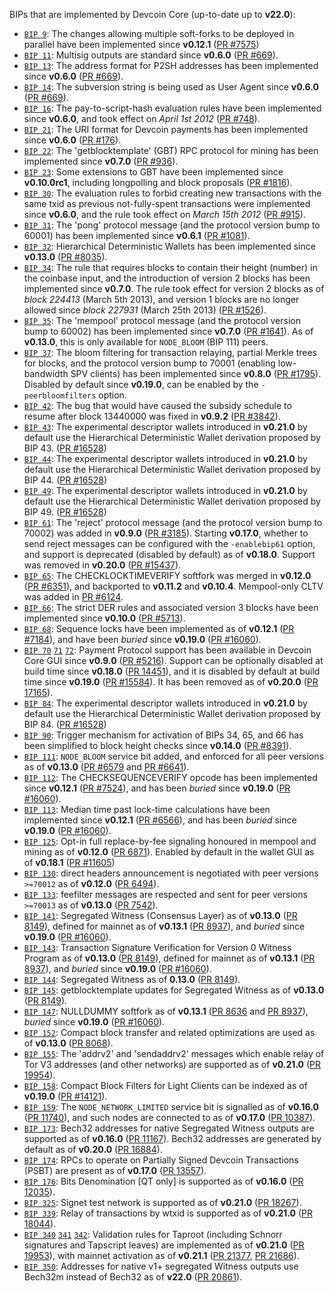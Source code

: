 BIPs that are implemented by Devcoin Core (up-to-date up to **v22.0**):

* [`BIP 9`](https://github.com/devcoin/bips/blob/master/bip-0009.mediawiki): The changes allowing multiple soft-forks to be deployed in parallel have been implemented since **v0.12.1**  ([PR #7575](https://github.com/devcoin/core/pull/7575))
* [`BIP 11`](https://github.com/devcoin/bips/blob/master/bip-0011.mediawiki): Multisig outputs are standard since **v0.6.0** ([PR #669](https://github.com/devcoin/core/pull/669)).
* [`BIP 13`](https://github.com/devcoin/bips/blob/master/bip-0013.mediawiki): The address format for P2SH addresses has been implemented since **v0.6.0** ([PR #669](https://github.com/devcoin/core/pull/669)).
* [`BIP 14`](https://github.com/devcoin/bips/blob/master/bip-0014.mediawiki): The subversion string is being used as User Agent since **v0.6.0** ([PR #669](https://github.com/devcoin/core/pull/669)).
* [`BIP 16`](https://github.com/devcoin/bips/blob/master/bip-0016.mediawiki): The pay-to-script-hash evaluation rules have been implemented since **v0.6.0**, and took effect on *April 1st 2012* ([PR #748](https://github.com/devcoin/core/pull/748)).
* [`BIP 21`](https://github.com/devcoin/bips/blob/master/bip-0021.mediawiki): The URI format for Devcoin payments has been implemented since **v0.6.0** ([PR #176](https://github.com/devcoin/core/pull/176)).
* [`BIP 22`](https://github.com/devcoin/bips/blob/master/bip-0022.mediawiki): The 'getblocktemplate' (GBT) RPC protocol for mining has been implemented since **v0.7.0** ([PR #936](https://github.com/devcoin/core/pull/936)).
* [`BIP 23`](https://github.com/devcoin/bips/blob/master/bip-0023.mediawiki): Some extensions to GBT have been implemented since **v0.10.0rc1**, including longpolling and block proposals ([PR #1816](https://github.com/devcoin/core/pull/1816)).
* [`BIP 30`](https://github.com/devcoin/bips/blob/master/bip-0030.mediawiki): The evaluation rules to forbid creating new transactions with the same txid as previous not-fully-spent transactions were implemented since **v0.6.0**, and the rule took effect on *March 15th 2012* ([PR #915](https://github.com/devcoin/core/pull/915)).
* [`BIP 31`](https://github.com/devcoin/bips/blob/master/bip-0031.mediawiki): The 'pong' protocol message (and the protocol version bump to 60001) has been implemented since **v0.6.1** ([PR #1081](https://github.com/devcoin/core/pull/1081)).
* [`BIP 32`](https://github.com/devcoin/bips/blob/master/bip-0032.mediawiki): Hierarchical Deterministic Wallets has been implemented since **v0.13.0** ([PR #8035](https://github.com/devcoin/core/pull/8035)).
* [`BIP 34`](https://github.com/devcoin/bips/blob/master/bip-0034.mediawiki): The rule that requires blocks to contain their height (number) in the coinbase input, and the introduction of version 2 blocks has been implemented since **v0.7.0**. The rule took effect for version 2 blocks as of *block 224413* (March 5th 2013), and version 1 blocks are no longer allowed since *block 227931* (March 25th 2013) ([PR #1526](https://github.com/devcoin/core/pull/1526)).
* [`BIP 35`](https://github.com/devcoin/bips/blob/master/bip-0035.mediawiki): The 'mempool' protocol message (and the protocol version bump to 60002) has been implemented since **v0.7.0** ([PR #1641](https://github.com/devcoin/core/pull/1641)). As of **v0.13.0**, this is only available for `NODE_BLOOM` (BIP 111) peers.
* [`BIP 37`](https://github.com/devcoin/bips/blob/master/bip-0037.mediawiki): The bloom filtering for transaction relaying, partial Merkle trees for blocks, and the protocol version bump to 70001 (enabling low-bandwidth SPV clients) has been implemented since **v0.8.0** ([PR #1795](https://github.com/devcoin/core/pull/1795)). Disabled by default since **v0.19.0**, can be enabled by the `-peerbloomfilters` option.
* [`BIP 42`](https://github.com/devcoin/bips/blob/master/bip-0042.mediawiki): The bug that would have caused the subsidy schedule to resume after block 13440000 was fixed in **v0.9.2** ([PR #3842](https://github.com/devcoin/core/pull/3842)).
* [`BIP 43`](https://github.com/devcoin/bips/blob/master/bip-0043.mediawiki): The experimental descriptor wallets introduced in **v0.21.0** by default use the Hierarchical Deterministic Wallet derivation proposed by BIP 43. ([PR #16528](https://github.com/devcoin/core/pull/16528))
* [`BIP 44`](https://github.com/devcoin/bips/blob/master/bip-0044.mediawiki): The experimental descriptor wallets introduced in **v0.21.0** by default use the Hierarchical Deterministic Wallet derivation proposed by BIP 44. ([PR #16528](https://github.com/devcoin/core/pull/16528))
* [`BIP 49`](https://github.com/devcoin/bips/blob/master/bip-0049.mediawiki): The experimental descriptor wallets introduced in **v0.21.0** by default use the Hierarchical Deterministic Wallet derivation proposed by BIP 49. ([PR #16528](https://github.com/devcoin/core/pull/16528))
* [`BIP 61`](https://github.com/devcoin/bips/blob/master/bip-0061.mediawiki): The 'reject' protocol message (and the protocol version bump to 70002) was added in **v0.9.0** ([PR #3185](https://github.com/devcoin/core/pull/3185)). Starting **v0.17.0**, whether to send reject messages can be configured with the `-enablebip61` option, and support is deprecated (disabled by default) as of **v0.18.0**. Support was removed in **v0.20.0** ([PR #15437](https://github.com/devcoin/core/pull/15437)).
* [`BIP 65`](https://github.com/devcoin/bips/blob/master/bip-0065.mediawiki): The CHECKLOCKTIMEVERIFY softfork was merged in **v0.12.0** ([PR #6351](https://github.com/devcoin/core/pull/6351)), and backported to **v0.11.2** and **v0.10.4**. Mempool-only CLTV was added in [PR #6124](https://github.com/devcoin/core/pull/6124).
* [`BIP 66`](https://github.com/devcoin/bips/blob/master/bip-0066.mediawiki): The strict DER rules and associated version 3 blocks have been implemented since **v0.10.0** ([PR #5713](https://github.com/devcoin/core/pull/5713)).
* [`BIP 68`](https://github.com/devcoin/bips/blob/master/bip-0068.mediawiki): Sequence locks have been implemented as of **v0.12.1**  ([PR #7184](https://github.com/devcoin/core/pull/7184)), and have been *buried* since **v0.19.0** ([PR #16060](https://github.com/devcoin/core/pull/16060)).
* [`BIP 70`](https://github.com/devcoin/bips/blob/master/bip-0070.mediawiki) [`71`](https://github.com/devcoin/bips/blob/master/bip-0071.mediawiki) [`72`](https://github.com/devcoin/bips/blob/master/bip-0072.mediawiki):
  Payment Protocol support has been available in Devcoin Core GUI since **v0.9.0** ([PR #5216](https://github.com/devcoin/core/pull/5216)).
  Support can be optionally disabled at build time since **v0.18.0** ([PR 14451](https://github.com/devcoin/core/pull/14451)),
  and it is disabled by default at build time since **v0.19.0** ([PR #15584](https://github.com/devcoin/core/pull/15584)).
  It has been removed as of **v0.20.0** ([PR 17165](https://github.com/devcoin/core/pull/17165)).
* [`BIP 84`](https://github.com/devcoin/bips/blob/master/bip-0084.mediawiki): The experimental descriptor wallets introduced in **v0.21.0** by default use the Hierarchical Deterministic Wallet derivation proposed by BIP 84. ([PR #16528](https://github.com/devcoin/core/pull/16528))
* [`BIP 90`](https://github.com/devcoin/bips/blob/master/bip-0090.mediawiki): Trigger mechanism for activation of BIPs 34, 65, and 66 has been simplified to block height checks since **v0.14.0** ([PR #8391](https://github.com/devcoin/core/pull/8391)).
* [`BIP 111`](https://github.com/devcoin/bips/blob/master/bip-0111.mediawiki): `NODE_BLOOM` service bit added, and enforced for all peer versions as of **v0.13.0** ([PR #6579](https://github.com/devcoin/core/pull/6579) and [PR #6641](https://github.com/devcoin/core/pull/6641)).
* [`BIP 112`](https://github.com/devcoin/bips/blob/master/bip-0112.mediawiki): The CHECKSEQUENCEVERIFY opcode has been implemented since **v0.12.1** ([PR #7524](https://github.com/devcoin/core/pull/7524)), and has been *buried* since **v0.19.0** ([PR #16060](https://github.com/devcoin/core/pull/16060)).
* [`BIP 113`](https://github.com/devcoin/bips/blob/master/bip-0113.mediawiki): Median time past lock-time calculations have been implemented since **v0.12.1** ([PR #6566](https://github.com/devcoin/core/pull/6566)), and has been *buried* since **v0.19.0** ([PR #16060](https://github.com/devcoin/core/pull/16060)).
* [`BIP 125`](https://github.com/devcoin/bips/blob/master/bip-0125.mediawiki): Opt-in full replace-by-fee signaling honoured in mempool and mining as of **v0.12.0** ([PR 6871](https://github.com/devcoin/core/pull/6871)). Enabled by default in the wallet GUI as of **v0.18.1** ([PR #11605](https://github.com/devcoin/core/pull/11605))
* [`BIP 130`](https://github.com/devcoin/bips/blob/master/bip-0130.mediawiki): direct headers announcement is negotiated with peer versions `>=70012` as of **v0.12.0** ([PR 6494](https://github.com/devcoin/core/pull/6494)).
* [`BIP 133`](https://github.com/devcoin/bips/blob/master/bip-0133.mediawiki): feefilter messages are respected and sent for peer versions `>=70013` as of **v0.13.0** ([PR 7542](https://github.com/devcoin/core/pull/7542)).
* [`BIP 141`](https://github.com/devcoin/bips/blob/master/bip-0141.mediawiki): Segregated Witness (Consensus Layer) as of **v0.13.0** ([PR 8149](https://github.com/devcoin/core/pull/8149)), defined for mainnet as of **v0.13.1** ([PR 8937](https://github.com/devcoin/core/pull/8937)), and *buried* since **v0.19.0** ([PR #16060](https://github.com/devcoin/core/pull/16060)).
* [`BIP 143`](https://github.com/devcoin/bips/blob/master/bip-0143.mediawiki): Transaction Signature Verification for Version 0 Witness Program as of **v0.13.0** ([PR 8149](https://github.com/devcoin/core/pull/8149)), defined for mainnet as of **v0.13.1** ([PR 8937](https://github.com/devcoin/core/pull/8937)), and *buried* since **v0.19.0** ([PR #16060](https://github.com/devcoin/core/pull/16060)).
* [`BIP 144`](https://github.com/devcoin/bips/blob/master/bip-0144.mediawiki): Segregated Witness as of **0.13.0** ([PR 8149](https://github.com/devcoin/core/pull/8149)).
* [`BIP 145`](https://github.com/devcoin/bips/blob/master/bip-0145.mediawiki): getblocktemplate updates for Segregated Witness as of **v0.13.0** ([PR 8149](https://github.com/devcoin/core/pull/8149)).
* [`BIP 147`](https://github.com/devcoin/bips/blob/master/bip-0147.mediawiki): NULLDUMMY softfork as of **v0.13.1** ([PR 8636](https://github.com/devcoin/core/pull/8636) and [PR 8937](https://github.com/devcoin/core/pull/8937)), *buried* since **v0.19.0** ([PR #16060](https://github.com/devcoin/core/pull/16060)).
* [`BIP 152`](https://github.com/devcoin/bips/blob/master/bip-0152.mediawiki): Compact block transfer and related optimizations are used as of **v0.13.0** ([PR 8068](https://github.com/devcoin/core/pull/8068)).
* [`BIP 155`](https://github.com/devcoin/bips/blob/master/bip-0155.mediawiki): The 'addrv2' and 'sendaddrv2' messages which enable relay of Tor V3 addresses (and other networks) are supported as of **v0.21.0** ([PR 19954](https://github.com/devcoin/core/pull/19954)).
* [`BIP 158`](https://github.com/devcoin/bips/blob/master/bip-0158.mediawiki): Compact Block Filters for Light Clients can be indexed as of **v0.19.0** ([PR #14121](https://github.com/devcoin/core/pull/14121)).
* [`BIP 159`](https://github.com/devcoin/bips/blob/master/bip-0159.mediawiki): The `NODE_NETWORK_LIMITED` service bit is signalled as of **v0.16.0** ([PR 11740](https://github.com/devcoin/core/pull/11740)), and such nodes are connected to as of **v0.17.0** ([PR 10387](https://github.com/devcoin/core/pull/10387)).
* [`BIP 173`](https://github.com/devcoin/bips/blob/master/bip-0173.mediawiki): Bech32 addresses for native Segregated Witness outputs are supported as of **v0.16.0** ([PR 11167](https://github.com/devcoin/core/pull/11167)). Bech32 addresses are generated by default as of **v0.20.0** ([PR 16884](https://github.com/devcoin/core/pull/16884)).
* [`BIP 174`](https://github.com/devcoin/bips/blob/master/bip-0174.mediawiki): RPCs to operate on Partially Signed Devcoin Transactions (PSBT) are present as of **v0.17.0** ([PR 13557](https://github.com/devcoin/core/pull/13557)).
* [`BIP 176`](https://github.com/devcoin/bips/blob/master/bip-0176.mediawiki): Bits Denomination [QT only] is supported as of **v0.16.0** ([PR 12035](https://github.com/devcoin/core/pull/12035)).
* [`BIP 325`](https://github.com/devcoin/bips/blob/master/bip-0325.mediawiki): Signet test network is supported as of **v0.21.0** ([PR 18267](https://github.com/devcoin/core/pull/18267)).
* [`BIP 339`](https://github.com/devcoin/bips/blob/master/bip-0339.mediawiki): Relay of transactions by wtxid is supported as of **v0.21.0** ([PR 18044](https://github.com/devcoin/core/pull/18044)).
* [`BIP 340`](https://github.com/devcoin/bips/blob/master/bip-0340.mediawiki)
  [`341`](https://github.com/devcoin/bips/blob/master/bip-0341.mediawiki)
  [`342`](https://github.com/devcoin/bips/blob/master/bip-0342.mediawiki):
  Validation rules for Taproot (including Schnorr signatures and Tapscript
  leaves) are implemented as of **v0.21.0** ([PR 19953](https://github.com/devcoin/core/pull/19953)),
  with mainnet activation as of **v0.21.1** ([PR 21377](https://github.com/devcoin/core/pull/21377),
  [PR 21686](https://github.com/devcoin/core/pull/21686)).
* [`BIP 350`](https://github.com/devcoin/bips/blob/master/bip-0350.mediawiki): Addresses for native v1+ segregated Witness outputs use Bech32m instead of Bech32 as of **v22.0** ([PR 20861](https://github.com/devcoin/core/pull/20861)).
